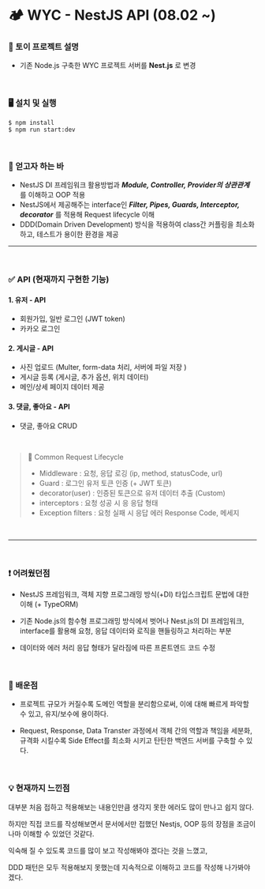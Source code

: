 # 🏕️ WYC - NestJS API (08.02 ~)

### 🔎 토이 프로젝트 설명

- 기존 Node.js 구축한 WYC 프로젝트 서버를 **Nest.js** 로 변경

&nbsp;

### 🖥 설치 및 실행

```
$ npm install
$ npm run start:dev
```

&nbsp;

### 🤫 얻고자 하는 바

- NestJS DI 프레임워크 활용방법과 **_Module, Controller, Provider의 상관관계_** 를 이해하고 OOP 적용
- NestJS에서 제공해주는 interface인 **_Filter, Pipes, Guards, Interceptor, decorator_** 를 적용해 Request lifecycle 이해
- DDD(Domain Driven Development) 방식을 적용하여 class간 커플링을 최소화 하고, 테스트가 용이한 환경을 제공

---

&nbsp;

### ✅ API (현재까지 구현한 기능)

#### 1. 유저 - API

- 회원가입, 일반 로그인 (JWT token)
- 카카오 로그인

#### 2. 게시글 - API

- 사진 업로드 (Multer, form-data 처리, 서버에 파일 저장 )
- 게시글 등록 (게시글, 추가 옵션, 위치 데이터)
- 메인/상세 페이지 데이터 제공

#### 3. 댓글, 좋아요 - API

- 댓글, 좋아요 CRUD

&nbsp;

> 📌 Common Request Lifecycle
>
> - Middleware : 요청, 응답 로깅 (ip, method, statusCode, url)
> - Guard : 로그인 유저 토큰 인증 (+ JWT 토큰)
> - decorator(user) : 인증된 토큰으로 유저 데이터 추출 (Custom)
> - interceptors : 요청 성공 시 응 응답 형태
> - Exception filters : 요청 실패 시 응답 에러 Response Code, 메세지

&nbsp;

---

&nbsp;

### ❗ 어려웠던점

- NestJS 프레임워크, 객체 지향 프로그래밍 방식(+DI) 타입스크립트 문법에 대한 이해 (+ TypeORM)

- 기존 Node.js의 함수형 프로그래밍 방식에서 벗어나 Nest.js의 DI 프레임워크, interface를 활용해 요청, 응답 데이터와 로직을 핸들링하고 처리하는 부분

- 데이터와 에러 처리 응답 형태가 달라짐에 따른 프론트엔드 코드 수정

&nbsp;

### 💪 배운점

- 프로젝트 규모가 커질수록 도메인 역할을 분리함으로써, 이에 대해 빠르게 파악할 수 있고, 유지/보수에 용이하다.

- Request, Response, Data Transter 과정에서 객체 간의 역할과 책임을 세분화, 규격화 시킬수록 Side Effect를 최소화 시키고 탄탄한 백엔드 서버를 구축할 수 있다.

&nbsp;

### 💡 현재까지 느낀점

대부분 처음 접하고 적용해보는 내용인만큼 생각지 못한 에러도 많이 만나고 쉽지 않다.

하지만 직접 코드를 작성해보면서 문서에서만 접했던 Nestjs, OOP 등의 장점을 조금이나마 이해할 수 있었던 것같다.

익숙해 질 수 있도록 코드를 많이 보고 작성해봐야 겠다는 것을 느꼈고,

DDD 패턴은 모두 적용해보지 못했는데 지속적으로 이해하고 코드를 작성해 나가봐야 겠다.
